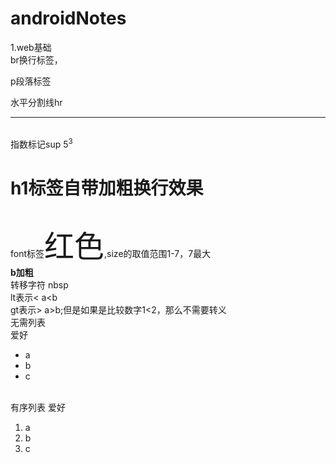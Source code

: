 # androidNotes
1.web基础<br/>br换行标签，<p>p段落标签</p>  水平分割线hr<hr>    
指数标记sup  5<sup>3</sup>  <h1>h1标签自带加粗换行效果</h1>
<br/>font标签<font size="7">红色</font>,size的取值范围1-7，7最大<br/>
<b>b加粗</b>
<br/>转移字符&nbsp;nbsp
<br/>lt表示<   a&lt;b
<br/>gt表示>   a&gt;b;但是如果是比较数字1<2，那么不需要转义 <br/>
无需列表   
爱好<ul>
 <li>a</li>
  <li>b</li>
   <li>c</li>
</ul>
</br>
有序列表      
爱好<ol>
 <li>a</li>
  <li>b</li>
   <li>c</li>
</ol>

